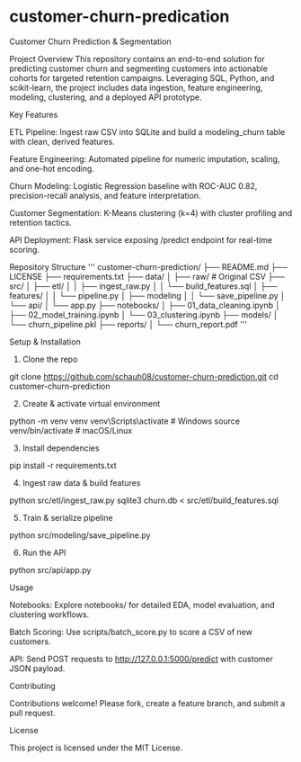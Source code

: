 # customer-churn-predication

Customer Churn Prediction & Segmentation

Project Overview
This repository contains an end-to-end solution for predicting customer churn and segmenting customers into actionable cohorts for targeted retention campaigns. Leveraging SQL, Python, and scikit-learn, the project includes data ingestion, feature engineering, modeling, clustering, and a deployed API prototype.

Key Features

ETL Pipeline: Ingest raw CSV into SQLite and build a modeling_churn table with clean, derived features.

Feature Engineering: Automated pipeline for numeric imputation, scaling, and one-hot encoding.

Churn Modeling: Logistic Regression baseline with ROC-AUC 0.82, precision-recall analysis, and feature interpretation.

Customer Segmentation: K-Means clustering (k=4) with cluster profiling and retention tactics.

API Deployment: Flask service exposing /predict endpoint for real-time scoring.

Repository Structure
'''
customer-churn-prediction/
├── README.md
├── LICENSE
├── requirements.txt
├── data/
│   ├── raw/             # Original CSV
├── src/
│   ├── etl/
│   │   ├── ingest_raw.py
│   │   └── build_features.sql
│   ├── features/
│   │   └── pipeline.py
│   ├── modeling
│   │   └── save_pipeline.py
│   └── api/
│       └── app.py
├── notebooks/
│   ├── 01_data_cleaning.ipynb
│   ├── 02_model_training.ipynb
│   └── 03_clustering.ipynb
├── models/
│   └── churn_pipeline.pkl
├── reports/
│   └── churn_report.pdf
'''

Setup & Installation

1. Clone the repo

git clone https://github.com/schauh08/customer-churn-prediction.git
cd customer-churn-prediction

2. Create & activate virtual environment

python -m venv venv
venv\Scripts\activate    # Windows
source venv/bin/activate   # macOS/Linux

3. Install dependencies

pip install -r requirements.txt

4. Ingest raw data & build features

python src/etl/ingest_raw.py
sqlite3 churn.db < src/etl/build_features.sql

5. Train & serialize pipeline

python src/modeling/save_pipeline.py

6. Run the API

python src/api/app.py

Usage

Notebooks: Explore notebooks/ for detailed EDA, model evaluation, and clustering workflows.

Batch Scoring: Use scripts/batch_score.py to score a CSV of new customers.

API: Send POST requests to http://127.0.0.1:5000/predict with customer JSON payload.

Contributing

Contributions welcome! Please fork, create a feature branch, and submit a pull request.

License

This project is licensed under the MIT License.
